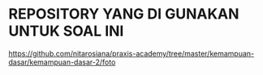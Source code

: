 # REPOSITORY YANG DI GUNAKAN UNTUK SOAL INI #

https://github.com/nitarosiana/praxis-academy/tree/master/kemampuan-dasar/kemampuan-dasar-2/foto
